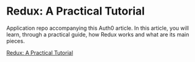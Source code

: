# Redux: A Practical Tutorial

Application repo accompanying this Auth0 article. In this article, you will learn, through a practical guide, how Redux works and what are its main pieces.

[Redux: A Practical Tutorial](https://auth0.com/blog/redux-practical-tutorial/)
